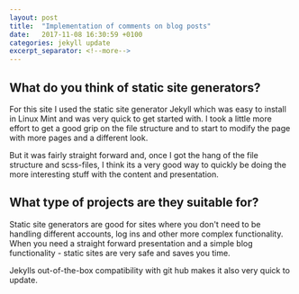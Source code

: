 ```yaml
---
layout: post
title:  "Implementation of comments on blog posts"
date:   2017-11-08 16:30:59 +0100
categories: jekyll update
excerpt_separator: <!--more-->
---
```

## What do you think of static site generators?
For this site I used the static site generator Jekyll which was easy to install in Linux Mint and was very quick to get started with. I took a little more effort to get a good grip on the file structure and to start to modify the page with more pages and a different look. 

<!--more--> 

But it was fairly straight forward and, once I got the hang of the file structure and scss-files, I think its a very good way to quickly be doing the more interesting stuff with the content and presentation.

## What type of projects are they suitable for?
Static site generators are good for sites where you don't need to be handling different accounts, log ins and other more complex functionality. When you need a straight forward presentation and a simple blog functionality - static sites are very safe and saves you time. 

Jekylls out-of-the-box compatibility with git hub makes it also very quick to update.